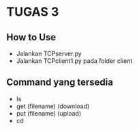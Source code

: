 # TUGAS 3

## How to Use
* Jalankan TCPserver.py
* Jalankan TCPclient1.py pada folder client

## Command yang tersedia
* ls
* get (filename) (download)
* put (filename) (upload)
* cd
